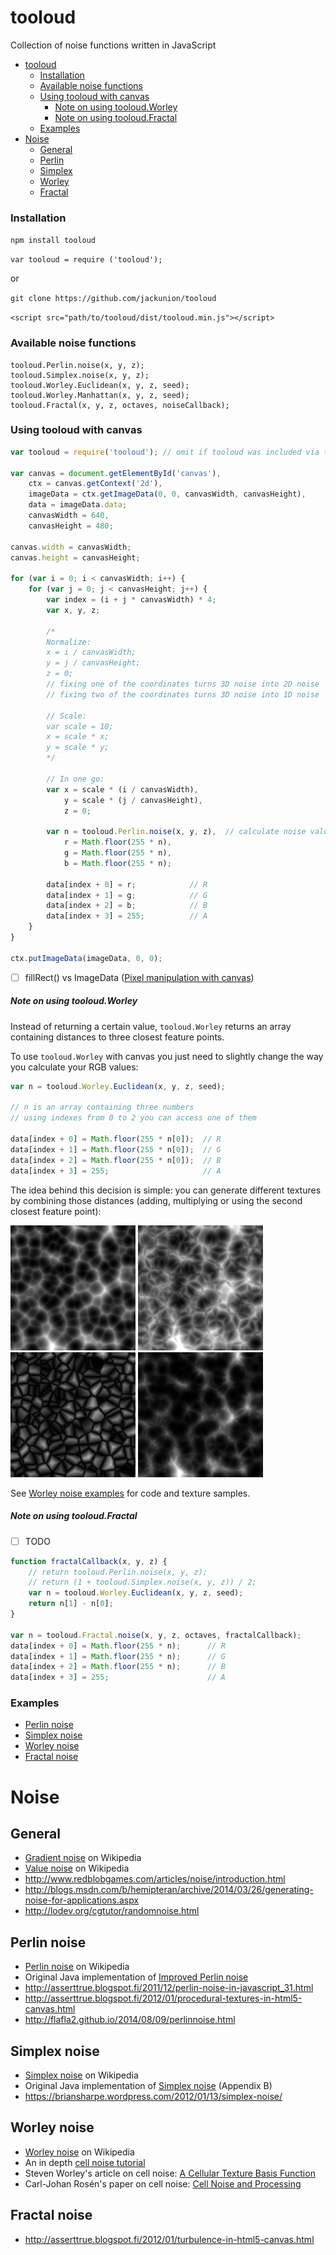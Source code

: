 # tooloud

Collection of noise functions written in JavaScript

- [tooloud](https://github.com/jackunion/tooloud)
  - [Installation](#installation)
  - [Available noise functions](#available-noise-functions)
  - [Using tooloud with canvas](#using-tooloud-with-canvas)
    - [Note on using tooloud.Worley](#note-on-using-tooloudworley)
    - [Note on using tooloud.Fractal](#note-on-using-tooloudfractal)
  - [Examples](#examples)
- [Noise](#noise)
  - [General](#general)
  - [Perlin](#perlin)
  - [Simplex](#simplex)
  - [Worley](#worley)
  - [Fractal](#fractal)

### Installation

`npm install tooloud`

`var tooloud = require ('tooloud');`

or 


`git clone https://github.com/jackunion/tooloud`

`<script src="path/to/tooloud/dist/tooloud.min.js"></script>`

### Available noise functions

```
tooloud.Perlin.noise(x, y, z);
tooloud.Simplex.noise(x, y, z);
tooloud.Worley.Euclidean(x, y, z, seed);
tooloud.Worley.Manhattan(x, y, z, seed);
tooloud.Fractal(x, y, z, octaves, noiseCallback);
```

### Using tooloud with canvas

```javascript
var tooloud = require('tooloud'); // omit if tooloud was included via the script tag

var canvas = document.getElementById('canvas'),
    ctx = canvas.getContext('2d'),
    imageData = ctx.getImageData(0, 0, canvasWidth, canvasHeight),
    data = imageData.data;
    canvasWidth = 640,
    canvasHeight = 480;

canvas.width = canvasWidth;
canvas.height = canvasHeight;

for (var i = 0; i < canvasWidth; i++) {
    for (var j = 0; j < canvasHeight; j++) {
        var index = (i + j * canvasWidth) * 4;
        var x, y, z;
        
        /*
        Normalize:
        x = i / canvasWidth;
        y = j / canvasHeight;
        z = 0;
        // fixing one of the coordinates turns 3D noise into 2D noise
        // fixing two of the coordinates turns 3D noise into 1D noise
        
        // Scale:
        var scale = 10;
        x = scale * x;
        y = scale * y;
        */
        
        // In one go:
        var x = scale * (i / canvasWidth), 
            y = scale * (j / canvasHeight),
            z = 0;

        var n = tooloud.Perlin.noise(x, y, z),  // calculate noise value at x, y, z
            r = Math.floor(255 * n),
            g = Math.floor(255 * n),
            b = Math.floor(255 * n);

        data[index + 0] = r;            // R
        data[index + 1] = g;            // G
        data[index + 2] = b;            // B
        data[index + 3] = 255;          // A
    }
}

ctx.putImageData(imageData, 0, 0);
```

- [ ] fillRect() vs ImageData ([Pixel manipulation with canvas](https://developer.mozilla.org/en-US/docs/Web/API/Canvas_API/Tutorial/Pixel_manipulation_with_canvas))

##### Note on using tooloud.Worley

Instead of returning a certain value, ```tooloud.Worley``` returns an array containing distances to three closest feature points.

To use ```tooloud.Worley``` with canvas you just need to slightly change the way you calculate your RGB values:

```javascript
var n = tooloud.Worley.Euclidean(x, y, z, seed);

// n is an array containing three numbers
// using indexes from 0 to 2 you can access one of them

data[index + 0] = Math.floor(255 * n[0]);  // R
data[index + 1] = Math.floor(255 * n[0]);  // G
data[index + 2] = Math.floor(255 * n[0]);  // B
data[index + 3] = 255;                     // A
```

The idea behind this decision is simple: you can generate different textures by combining those distances (adding, multiplying or using the second closest feature point):

![](/examples/Worley/img/e1.png) ![](/examples/Worley/img/e2.png) ![](/examples/Worley/img/e3.png) ![](/examples/Worley/img/e4.png)

See [Worley noise examples](/examples/Worley) for code and texture samples.

##### Note on using tooloud.Fractal

- [ ] TODO

```javascript
function fractalCallback(x, y, z) {
    // return tooloud.Perlin.noise(x, y, z);
    // return (1 + tooloud.Simplex.noise(x, y, z)) / 2;
    var n = tooloud.Worley.Euclidean(x, y, z, seed);
    return n[1] - n[0];
}

var n = tooloud.Fractal.noise(x, y, z, octaves, fractalCallback);
data[index + 0] = Math.floor(255 * n);      // R
data[index + 1] = Math.floor(255 * n);      // G
data[index + 2] = Math.floor(255 * n);      // B
data[index + 3] = 255;                      // A
```

### Examples

- [Perlin noise](/examples/Perlin)
- [Simplex noise](/examples/Simplex)
- [Worley noise](/examples/Worley)
- [Fractal noise](/examples/Fractal)

# Noise

## General

- [Gradient noise](https://en.wikipedia.org/wiki/Gradient_noise) on Wikipedia
- [Value noise](https://en.wikipedia.org/wiki/Value_noise) on Wikipedia
- http://www.redblobgames.com/articles/noise/introduction.html
- http://blogs.msdn.com/b/hemipteran/archive/2014/03/26/generating-noise-for-applications.aspx
- http://lodev.org/cgtutor/randomnoise.html

## Perlin noise

- [Perlin noise](https://en.wikipedia.org/wiki/Perlin_noise) on Wikipedia
- Original Java implementation of [Improved Perlin noise](http://mrl.nyu.edu/~perlin/noise/)
- http://asserttrue.blogspot.fi/2011/12/perlin-noise-in-javascript_31.html
- http://asserttrue.blogspot.fi/2012/01/procedural-textures-in-html5-canvas.html
- http://flafla2.github.io/2014/08/09/perlinnoise.html

## Simplex noise

- [Simplex noise](https://en.wikipedia.org/wiki/Simplex_noise) on Wikipedia
- Original Java implementation of [Simplex noise](http://www.csee.umbc.edu/~olano/s2002c36/ch02.pdf) (Appendix B)
- https://briansharpe.wordpress.com/2012/01/13/simplex-noise/

## Worley noise

- [Worley noise](https://en.wikipedia.org/wiki/Worley_noise) on Wikipedia
- An in depth [cell noise tutorial](https://aftbit.com/cell-noise-2/)
- Steven Worley's article on cell noise: [A Cellular Texture Basis Function](http://citeseerx.ist.psu.edu/viewdoc/download?doi=10.1.1.95.412&rep=rep1&type=pdf)
- Carl-Johan Rosén's paper on cell noise: [Cell Noise and Processing](http://www.carljohanrosen.com/share/CellNoiseAndProcessing.pdf)

## Fractal noise

- http://asserttrue.blogspot.fi/2012/01/turbulence-in-html5-canvas.html
